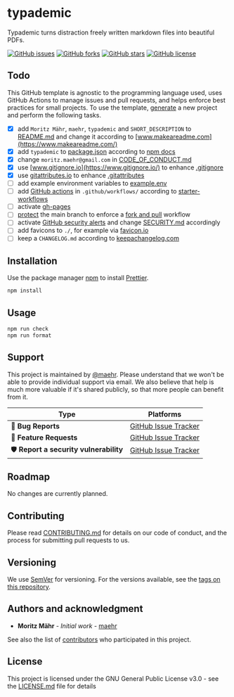 # typademic

Typademic turns distraction freely written markdown files into beautiful
PDFs.

[![GitHub issues](https://img.shields.io/github/issues/maehr/typademic.svg)](https://github.com/maehr/typademic/issues)
[![GitHub forks](https://img.shields.io/github/forks/maehr/typademic.svg)](https://github.com/maehr/typademic/network)
[![GitHub stars](https://img.shields.io/github/stars/maehr/typademic.svg)](https://github.com/maehr/typademic/stargazers)
[![GitHub license](https://img.shields.io/github/license/maehr/typademic.svg)](https://github.com/maehr/typademic/blob/main/LICENSE.md)

## Todo

This GitHub template is agnostic to the programming language used, uses GitHub Actions to manage issues and pull requests, and helps enforce best practices for small projects. To use the template, [generate](https://github.com/maehr/github-template/generate) a new project and perform the following tasks.

-   [x] add `Moritz Mähr`, `maehr`, `typademic` and `SHORT_DESCRIPTION` to [README.md](README.md) and change it according to [www.makeareadme.com](https://www.makeareadme.com/)
-   [x] add `typademic` to [package.json](package.json) according to [npm docs](https://docs.npmjs.com/cli/v7/configuring-npm/package-json)
-   [x] change `moritz.maehr@gmail.com` in [CODE_OF_CONDUCT.md](CODE_OF_CONDUCT.md)
-   [x] use [www.gitignore.io](https://www.gitignore.io/) to enhance [.gitignore](.gitignore)
-   [x] use [gitattributes.io](https://gitattributes.io/) to enhance [.gitattributes](.gitattributes)
-   [ ] add example environment variables to [example.env](example.env)
-   [ ] add [GitHub actions](https://docs.github.com/en/actions) in `.github/workflows/` according to [starter-workflows](https://github.com/actions/starter-workflows)
-   [ ] activate [gh-pages](https://help.github.com/en/articles/configuring-a-publishing-source-for-github-pages)
-   [ ] [protect](https://help.github.com/en/articles/configuring-protected-branches) the main branch to enforce a [fork and pull](https://gist.github.com/Chaser324/ce0505fbed06b947d962) workflow
-   [ ] activate [GitHub security alerts](https://github.blog/2017-11-16-introducing-security-alerts-on-github/) and change [SECURITY.md](SECURITY.md) accordingly
-   [ ] add favicons to `./`, for example via [favicon.io](https://favicon.io/)
-   [ ] keep a `CHANGELOG.md` according to [keepachangelog.com](https://keepachangelog.com/)

## Installation

Use the package manager [npm](https://docs.npmjs.com/downloading-and-installing-node-js-and-npm) to install [Prettier](https://prettier.io/).

```bash
npm install
```

## Usage

```bash
npm run check
npm run format
```

## Support

This project is maintained by [@maehr](https://github.com/maehr). Please understand that we won't be able to provide individual support via email. We also believe that help is much more valuable if it's shared publicly, so that more people can benefit from it.

| Type                                  | Platforms                                                         |
| ------------------------------------- | ----------------------------------------------------------------- |
| 🚨 **Bug Reports**                    | [GitHub Issue Tracker](https://github.com/maehr/typademic/issues) |
| 🎁 **Feature Requests**               | [GitHub Issue Tracker](https://github.com/maehr/typademic/issues) |
| 🛡 **Report a security vulnerability** | [GitHub Issue Tracker](https://github.com/maehr/typademic/issues) |

## Roadmap

No changes are currently planned.

## Contributing

Please read [CONTRIBUTING.md](CONTRIBUTING.md) for details on our code of conduct, and the process for submitting pull requests to us.

## Versioning

We use [SemVer](http://semver.org/) for versioning. For the versions available, see the [tags on this repository](https://github.com/maehr/typademic/tags).

## Authors and acknowledgment

-   **Moritz Mähr** - _Initial work_ - [maehr](https://github.com/maehr)

See also the list of [contributors](https://github.com/maehr/typademic/graphs/contributors) who participated in this project.

## License

This project is licensed under the GNU General Public License v3.0 - see the [LICENSE.md](LICENSE.md) file for details
